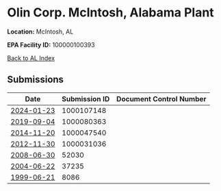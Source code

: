 # Olin Corp. McIntosh, Alabama Plant

**Location:** McIntosh, AL

**EPA Facility ID:** 100000100393

[Back to AL Index](../../index.md)

## Submissions

| Date | Submission ID | Document Control Number |
|------|--------------|-------------------------|
| [2024-01-23](submissions/1000107148.md) | 1000107148 |  |
| [2019-09-04](submissions/1000080363.md) | 1000080363 |  |
| [2014-11-20](submissions/1000047540.md) | 1000047540 |  |
| [2012-11-30](submissions/1000031036.md) | 1000031036 |  |
| [2008-06-30](submissions/52030.md) | 52030 |  |
| [2004-06-22](submissions/37235.md) | 37235 |  |
| [1999-06-21](submissions/8086.md) | 8086 |  |
